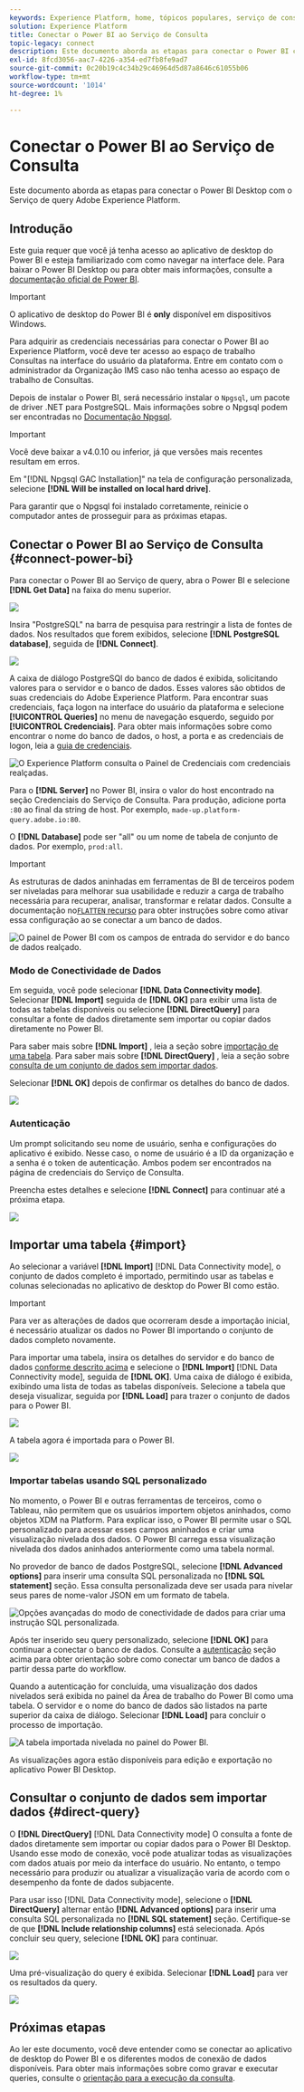 ```yaml
---
keywords: Experience Platform, home, tópicos populares, serviço de consulta, serviço de consulta, Power BI, power bi, conectar ao serviço de consulta;
solution: Experience Platform
title: Conectar o Power BI ao Serviço de Consulta
topic-legacy: connect
description: Este documento aborda as etapas para conectar o Power BI com o Adobe Experience Platform Query Service.
exl-id: 8fcd3056-aac7-4226-a354-ed7fb8fe9ad7
source-git-commit: 0c20b19c4c34b29c46964d5d87a8646c61055b06
workflow-type: tm+mt
source-wordcount: '1014'
ht-degree: 1%

---
```


# Conectar o Power BI ao Serviço de Consulta

Este documento aborda as etapas para conectar o Power BI Desktop com o Serviço de query Adobe Experience Platform.

## Introdução

Este guia requer que você já tenha acesso ao aplicativo de desktop do Power BI e esteja familiarizado com como navegar na interface dele. Para baixar o Power BI Desktop ou para obter mais informações, consulte a [documentação oficial de Power BI](https://docs.microsoft.com/pt-BR/power-bi/).

>[!IMPORTANT]
>
> O aplicativo de desktop do Power BI é **only** disponível em dispositivos Windows.

Para adquirir as credenciais necessárias para conectar o Power BI ao Experience Platform, você deve ter acesso ao espaço de trabalho Consultas na interface do usuário da plataforma. Entre em contato com o administrador da Organização IMS caso não tenha acesso ao espaço de trabalho de Consultas.

Depois de instalar o Power BI, será necessário instalar o `Npgsql`, um pacote de driver .NET para PostgreSQL. Mais informações sobre o Npgsql podem ser encontradas no [Documentação Npgsql](https://www.npgsql.org/doc/index.html).

>[!IMPORTANT]
>
>Você deve baixar a v4.0.10 ou inferior, já que versões mais recentes resultam em erros.

Em &quot;[!DNL Npgsql GAC Installation]&quot; na tela de configuração personalizada, selecione **[!DNL Will be installed on local hard drive]**.

Para garantir que o Npgsql foi instalado corretamente, reinicie o computador antes de prosseguir para as próximas etapas.

## Conectar o Power BI ao Serviço de Consulta {#connect-power-bi}

Para conectar o Power BI ao Serviço de query, abra o Power BI e selecione **[!DNL Get Data]** na faixa do menu superior.

![](../images/clients/power-bi/open-power-bi.png)

Insira &quot;PostgreSQL&quot; na barra de pesquisa para restringir a lista de fontes de dados. Nos resultados que forem exibidos, selecione **[!DNL PostgreSQL database]**, seguida de **[!DNL Connect]**.

![](../images/clients/power-bi/get-data.png)

A caixa de diálogo PostgreSQl do banco de dados é exibida, solicitando valores para o servidor e o banco de dados. Esses valores são obtidos de suas credenciais do Adobe Experience Platform. Para encontrar suas credenciais, faça logon na interface do usuário da plataforma e selecione **[!UICONTROL Queries]** no menu de navegação esquerdo, seguido por **[!UICONTROL Credenciais]**. Para obter mais informações sobre como encontrar o nome do banco de dados, o host, a porta e as credenciais de logon, leia a [guia de credenciais](../ui/credentials.md).

![O Experience Platform consulta o Painel de Credenciais com credenciais realçadas.](../images/clients/power-bi/query-service-credentials-page.png)

Para o **[!DNL Server]** no Power BI, insira o valor do host encontrado na seção Credenciais do Serviço de Consulta. Para produção, adicione porta `:80` ao final da string de host. Por exemplo, `made-up.platform-query.adobe.io:80`.

O **[!DNL Database]** pode ser &quot;all&quot; ou um nome de tabela de conjunto de dados. Por exemplo, `prod:all`.

>[!IMPORTANT]
>
>As estruturas de dados aninhadas em ferramentas de BI de terceiros podem ser niveladas para melhorar sua usabilidade e reduzir a carga de trabalho necessária para recuperar, analisar, transformar e relatar dados. Consulte a documentação no[`FLATTEN` recurso](../best-practices/flatten-nested-data.md) para obter instruções sobre como ativar essa configuração ao se conectar a um banco de dados.

![O painel de Power BI com os campos de entrada do servidor e do banco de dados realçado.](../images/clients/power-bi/postgresql-database-dialog.png)

### Modo de Conectividade de Dados

Em seguida, você pode selecionar **[!DNL Data Connectivity mode]**. Selecionar **[!DNL Import]** seguida de **[!DNL OK]** para exibir uma lista de todas as tabelas disponíveis ou selecione **[!DNL DirectQuery]** para consultar a fonte de dados diretamente sem importar ou copiar dados diretamente no Power BI.

Para saber mais sobre **[!DNL Import]** , leia a seção sobre [importação de uma tabela](#import). Para saber mais sobre **[!DNL DirectQuery]** , leia a seção sobre [consulta de um conjunto de dados sem importar dados](#direct-query).

Selecionar **[!DNL OK]** depois de confirmar os detalhes do banco de dados.

![](../images/clients/power-bi/connectivity-mode.png)

### Autenticação

Um prompt solicitando seu nome de usuário, senha e configurações do aplicativo é exibido. Nesse caso, o nome de usuário é a ID da organização e a senha é o token de autenticação. Ambos podem ser encontrados na página de credenciais do Serviço de Consulta.

Preencha estes detalhes e selecione **[!DNL Connect]** para continuar até a próxima etapa.

![](../images/clients/power-bi/import-mode.png)

## Importar uma tabela {#import}

Ao selecionar a variável **[!DNL Import]** [!DNL Data Connectivity mode], o conjunto de dados completo é importado, permitindo usar as tabelas e colunas selecionadas no aplicativo de desktop do Power BI como estão.

>[!IMPORTANT]
>
>Para ver as alterações de dados que ocorreram desde a importação inicial, é necessário atualizar os dados no Power BI importando o conjunto de dados completo novamente.

Para importar uma tabela, insira os detalhes do servidor e do banco de dados [conforme descrito acima](#connect-power-bi) e selecione o **[!DNL Import]** [!DNL Data Connectivity mode], seguida de **[!DNL OK]**. Uma caixa de diálogo é exibida, exibindo uma lista de todas as tabelas disponíveis. Selecione a tabela que deseja visualizar, seguida por **[!DNL Load]** para trazer o conjunto de dados para o Power BI.

![](../images/clients/power-bi/preview-table.png)

A tabela agora é importada para o Power BI.

![](../images/clients/power-bi/import-table.png)

### Importar tabelas usando SQL personalizado

No momento, o Power BI e outras ferramentas de terceiros, como o Tableau, não permitem que os usuários importem objetos aninhados, como objetos XDM na Platform. Para explicar isso, o Power BI permite usar o SQL personalizado para acessar esses campos aninhados e criar uma visualização nivelada dos dados. O Power BI carrega essa visualização nivelada dos dados aninhados anteriormente como uma tabela normal.

No provedor de banco de dados PostgreSQL, selecione **[!DNL Advanced options]** para inserir uma consulta SQL personalizada no **[!DNL SQL statement]** seção. Essa consulta personalizada deve ser usada para nivelar seus pares de nome-valor JSON em um formato de tabela.

![Opções avançadas do modo de conectividade de dados para criar uma instrução SQL personalizada.](../images/clients/power-bi/custom-sql-statement.png)

Após ter inserido seu query personalizado, selecione **[!DNL OK]** para continuar a conectar o banco de dados. Consulte a [autenticação](#authentication) seção acima para obter orientação sobre como conectar um banco de dados a partir dessa parte do workflow.

Quando a autenticação for concluída, uma visualização dos dados nivelados será exibida no painel da Área de trabalho do Power BI como uma tabela. O servidor e o nome do banco de dados são listados na parte superior da caixa de diálogo. Selecionar **[!DNL Load]** para concluir o processo de importação.

![A tabela importada nivelada no painel do Power BI.](../images/clients/power-bi/imported-table-preview.png)

As visualizações agora estão disponíveis para edição e exportação no aplicativo Power BI Desktop.

## Consultar o conjunto de dados sem importar dados {#direct-query}

O **[!DNL DirectQuery]** [!DNL Data Connectivity mode] O consulta a fonte de dados diretamente sem importar ou copiar dados para o Power BI Desktop. Usando esse modo de conexão, você pode atualizar todas as visualizações com dados atuais por meio da interface do usuário. No entanto, o tempo necessário para produzir ou atualizar a visualização varia de acordo com o desempenho da fonte de dados subjacente.

Para usar isso [!DNL Data Connectivity mode], selecione o **[!DNL DirectQuery]** alternar então **[!DNL Advanced options]** para inserir uma consulta SQL personalizada no **[!DNL SQL statement]** seção. Certifique-se de que **[!DNL Include relationship columns]** está selecionada. Após concluir seu query, selecione **[!DNL OK]** para continuar.

![](../images/clients/power-bi/direct-query-mode.png)

Uma pré-visualização do query é exibida. Selecionar **[!DNL Load]** para ver os resultados da query.

![](../images/clients/power-bi/preview-direct-query.png)

## Próximas etapas

Ao ler este documento, você deve entender como se conectar ao aplicativo de desktop do Power BI e os diferentes modos de conexão de dados disponíveis. Para obter mais informações sobre como gravar e executar queries, consulte o [orientação para a execução da consulta](../best-practices/writing-queries.md).
